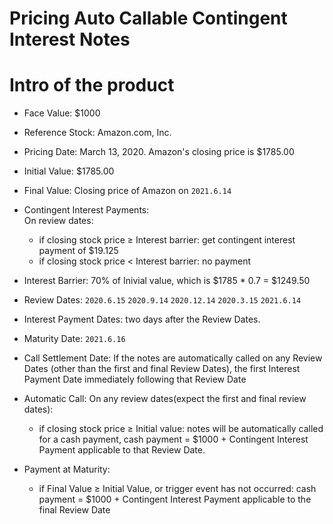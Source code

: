 Pricing Auto Callable Contingent Interest Notes
====

# Intro of the product

* Face Value: $1000
* Reference Stock: Amazon.com, Inc.
* Pricing Date: March 13, 2020. Amazon's closing price is $1785.00
* Initial Value: $1785.00
* Final Value: Closing price of Amazon on `2021.6.14`
* Contingent Interest Payments:   
On review dates:
  * if closing stock price ≥ Interest barrier: get contingent interest payment of $19.125
  * if closing stock price < Interest barrier: no payment
* Interest Barrier: 70% of Inivial value, which is $1785 * 0.7 = $1249.50
* Review Dates:           `2020.6.15` `2020.9.14` `2020.12.14` `2020.3.15` `2021.6.14`
* Interest Payment Dates:  two days after the Review Dates.
* Maturity Date:          `2021.6.16`
* Call Settlement Date: If the notes are automatically called on any Review Dates (other than the first and final Review Dates), the first Interest Payment Date immediately following that Review Date
* Automatic Call: 
On any review dates(expect the first and final review dates):
  * if closing stock price ≥ Initial value: notes will be automatically called for a cash payment, 
 cash payment = $1000 + Contingent Interest Payment applicable to that Review Date.
 
* Payment at Maturity: 
  * if Final Value ≥ Initial Value, or trigger event has not occurred:
 cash payment = $1000 + Contingent Interest Payment applicable to the final Review Date
 
 
